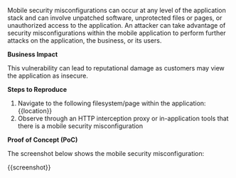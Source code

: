 Mobile security misconfigurations can occur at any level of the application stack and can involve unpatched software, unprotected files or pages, or unauthorized access to the application. An attacker can take advantage of security misconfigurations within the mobile application to perform further attacks on the application, the business, or its users.

**Business Impact**

This vulnerability can lead to reputational damage as customers may view the application as insecure.

**Steps to Reproduce**

1. Navigate to the following filesystem/page within the application: {{location}}
1. Observe through an HTTP interception proxy or in-application tools that there is a mobile security misconfiguration

**Proof of Concept (PoC)**

The screenshot below shows the mobile security misconfiguration:

{{screenshot}}
